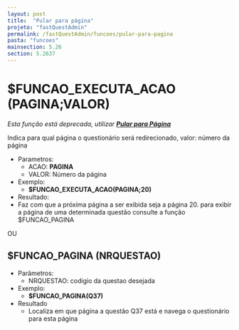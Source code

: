 ```yaml
---
layout: post
title:  "Pular para página"
projeto: "fastQuestAdmin"
permalink: /fastQuestAdmin/funcoes/pular-para-pagina
pasta: "funcoes"
mainsection: 5.26
section: 5.2637
---
```

# $FUNCAO_EXECUTA_ACAO (PAGINA;VALOR)
*Esta função está deprecada, utilizar **<a href="/fastQuestAdmin/funcoesv2/pularPagina">Pular para Página</a>***

Indica para qual página o questionário será redirecionado, valor: número da página

- Parametros: 
    - ACAO: **PAGINA**
    - VALOR: Número da página
- Exemplo:
    - **$FUNCAO_EXECUTA_ACAO(PAGINA;20)**
- Resultado:
 - Faz com que a próxima página a ser exibida seja a página 20. para exibir a página de uma determinada questão consulte a função $FUNCAO_PAGINA

OU

## $FUNCAO_PAGINA (NRQUESTAO)

- Parâmetros:
    - NRQUESTAO: codigio da questao desejada
- Exemplo:
    - **$FUNCAO_PAGINA(Q37)**
- Resultado
    - Localiza em que página a questão Q37 está e navega o questionário para esta página

